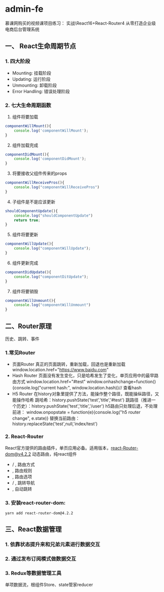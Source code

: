 # admin-fe
慕课网购买的视频课项目练习： 实战\React16+React-Router4 从零打造企业级电商后台管理系统 

## 一、 React生命周期节点

### 1. 四大阶段
+ Mounting: 挂载阶段
+ Updating: 运行阶段
+ Unmounting: 卸载阶段
+ Error Handling: 错误处理阶段

### 2. 七大生命周期函数
1. 组件将要加载
```js
componentWillMount(){
	console.log('componentWillMount');
}
```

2. 组件加载完成
```js
componentDidMount(){
	console.log('componentDidMount');
}
```

3. 将要接收父组件传来的props
```js
componentWillReceivePros(){
	console.log("componentWillReceivePros")
}
```

4. 子组件是不是应该更新
```js
shouldComponentUpdate(){
	console.log("shouldComponentUpdate")
	return true;
}
```

5. 组件将要更新
```js
componentWillUpdate(){
	console.log("componentWillUpdate");
}
```
6. 组件更新完成
```js
componentDidUpdate(){
	console.log("componentDitUpdate");
}
```

7. 组件将要销毁
```js
componentWillUnmount(){
	console.log("componentWillUnmount")
}
```

## 二、Router原理
历史、跳转、事件

### 1.常见Router
+ 页面Router
真正的页面跳转，重新加载，回退也是重新加载
window.location.href="https://www.baidu.com"
+ Hash Router
页面没有发生变化，只是哈希发生了变化，单页应用中的最早路由方式
window.location.href="#test"
window.onhashchange=function(){console.log("current hash:", window.location.hash)}// 查看hash
+ H5 Router
在history对象里提供了方法，能操作整个路径，既能操纵路径，又能操作哈希
跳哈希：history.pushState('test','title','#test')
跳路径（推进一个历史）：history.pushState('test','title','/user')
h5路由只处理后退，不处理前进：
window.onpopstate = function(e){console.log("h5 router change", e.state)}
替换当前路由：history.replaceState('test',null,'index/test')

### 2. React-Router
React官方提供的路由插件，单页应用必备。适用版本，react-Router-dom@v4.2.2
动态路由，纯react组件
+ <BrowserRouter> / <HashRouter>, 路由方式
+ <Route>, 路由规则
+ <Switch>, 路由选项
+ <Link/> / <NavLink>, 跳转导航
+ <Redirect>, 自动跳转

### 3. 安装react-router-dom:
`yarn add react-router-dom@4.2.2`

## 三、React数据管理
### 1. 依靠状态提升来和兄弟元素进行数据交互
### 2. 通过发布订阅模式做数据交互
### 3. Redux等数据管理工具
单项数据流，根组件Store、state管家reducer